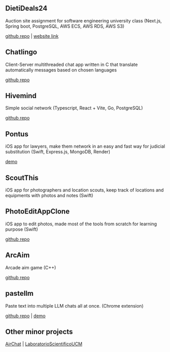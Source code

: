 ## DietiDeals24

Auction site assignment for software engineering university class (Next.js, Spring boot, PostgreSQL, AWS ECS, AWS RDS, AWS S3)

[github repo](https://github.com/Graffioh/dietideals24ucm) | [website link](https://dietideals24.vercel.app)

## Chatlingo

Client-Server multithreaded chat app written in C that translate automatically messages based on chosen languages

[github repo](https://github.com/Graffioh/chatlingo)

## Hivemind 

Simple social network (Typescript, React + Vite, Go, PostgreSQL)

[github repo](https://github.com/Graffioh/hivemind)

## Pontus

iOS app for lawyers, make them network in an easy and fast way for judicial substitution (Swift, Express.js, MongoDB, Render)

[demo](https://www.youtube.com/watch?v=eavKse5ax44&feature=youtu.be)

## ScoutThis

iOS app for photographers and location scouts, keep track of locations and equipments with photos and notes (Swift)

## PhotoEditAppClone

iOS app to edit photos, made most of the tools from scratch for learning purpose (Swift)

[github repo](https://github.com/Graffioh/PhotoEditAppClone)

## ArcAim

Arcade aim game (C++)

[github repo](https://github.com/Graffioh/ArcAim)

## pastellm

Paste text into multiple LLM chats all at once. (Chrome extension)

[github repo](https://github.com/Graffioh/pastellm) | [demo](https://x.com/graffioh/status/1787834117070942475)

## Other minor projects

[AirChat](https://github.com/Graffioh/AirChat) | [LaboratorioScientificoUCM](https://github.com/Graffioh/LaboratorioScientificoUCM)
